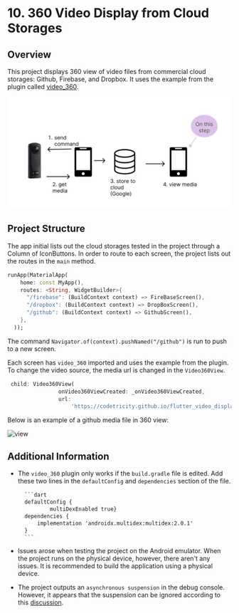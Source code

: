 # 10. 360 Video Display from Cloud Storages

## Overview

This project displays 360 view of video files from commercial cloud storages: Github, Firebase, and Dropbox. It uses the example from the plugin called [video_360](https://pub.dev/packages/video_360).

![structure](docs/structure.png)

## Project Structure

The app initial lists out the cloud storages tested in the project through a Column of IconButtons. In order to route to each screen, the project lists out the routes in the `main` method.

```dart
runApp(MaterialApp(
    home: const MyApp(),
    routes: <String, WidgetBuilder>{
      "/firebase": (BuildContext context) => FireBaseScreen(),
      "/dropbox": (BuildContext context) => DropBoxScreen(),
      "/github": (BuildContext context) => GithubScreen(),
    },
  ));
```

The command `Navigator.of(context).pushNamed("/github")` is run to push to a new screen. 

Each screen has `video_360` imported and uses the example from the plugin. To change the video source, the media url is changed in the `Video360View`. 

```dart
 child: Video360View(
                onVideo360ViewCreated: _onVideo360ViewCreated,
                url:
                    'https://codetricity.github.io/flutter_video_display/ageda.MP4',
```

Below is an example of a github media file in 360 view: 

![view](docs/githubnew.gif)

## Additional Information

* The `video_360` plugin only works if the `build.gradle` file is edited. Add these two lines in the `defaultConfig` and `dependencies` section of the file.

        ```dart
        defaultConfig {
                multiDexEnabled true}
        dependencies {
            implementation 'androidx.multidex:multidex:2.0.1'
        }
        ```

* Issues arose when testing the project on the Android emulator. When the project runs on the physical device, however, there aren't any issues. It is recommended to build the application using a physical device. 

* The project outputs an `asynchronous suspension` in the debug console. However, it appears that the suspension can be ignored according to this
[discussion](https://stackoverflow.com/questions/60658945/asynchronous-suspension-in-stacktrace-output-in-flutter).

